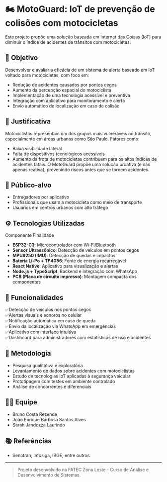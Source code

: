 # 🏍️ MotoGuard: IoT de prevenção de colisões com motocicletas

Este projeto propõe uma solução baseada em Internet das Coisas (IoT) para diminuir o índice de acidentes de trânsitos com motocicletas. 


## 📌 Objetivo

Desenvolver e avaliar a eficácia de um sistema de alerta baseado em IoT voltado para motocicletas, com foco em:

- Redução de acidentes causados por pontos cegos
- Aumento da percepção espacial do motociclista
- Implementação de uma tecnologia acessível e preventiva
- Integração com aplicativo para monitoramento e alerta
- Envio automático de localização em caso de colisão

## 🧠 Justificativa
Motociclistas representam um dos grupos mais vulneráveis no trânsito, especialmente em áreas urbanas como São Paulo. Fatores como:

- Baixa visibilidade lateral
- Falta de dispositivos tecnológicos acessíveis
- Aumento da frota de motocicletas contribuem para os altos índices de acidentes fatais. O MotoGuard propõe uma solução proativa (e não apenas reativa), prevenindo riscos antes que se tornem acidentes.

## 🎯 Público-alvo

- Entregadores por aplicativo
- Profissionais que usam a motocicleta como meio de transporte
- Usuários em centros urbanos com alto tráfego

## ⚙️ Tecnologias Utilizadas
Componente	Finalidade
- **ESP32-C3**:	Microcontrolador com Wi-Fi/Bluetooth
- **Sensor Ultrassônico**:	Detecção de veículos em pontos cegos
- **MPU9250 (IMU)**:	Detecção de quedas e impactos
- **Bateria Li-Po + TP4056**:	Fonte de energia recarregável
- **React Native**:	Aplicativo para visualização e alertas
- **Node.js + TypeScript**:	Backend e integração com WhatsApp
- **PCB (Placa de circuito impresso)**:	Montagem compacta dos componentes

## 📱 Funcionalidades
✅Detecção de veículos nos pontos cegos<br>
✅Alertas visuais e sonoros no celular<br>
✅Notificação automática em caso de queda<br>
✅Envio da localização via WhatsApp em emergências<br>
✅Aplicativo com interface intuitiva<br>
✅Dashboard para administradores com estatísticas de uso e acidentes

## 🧪 Metodologia
- Pesquisa qualitativa e exploratória
- Levantamento de dados sobre acidentes com motociclistas
- Estudo de tecnologias IoT aplicadas à segurança veicular
- Prototipagem com testes em ambiente controlado
- Análise de concorrentes e diferenciais

## 🧑‍🔬 Equipe

- Bruno Costa Rezende
- João Enrique Barbosa Santos Alves
- Sarah Jandozza Laurindo 

## 📚 Referências

- Senatran, Infosiga, IBGE, entre outros.

---

> Projeto desenvolvido na FATEC Zona Leste - Curso de Análise e Desenvolvimento de Sistemas.
